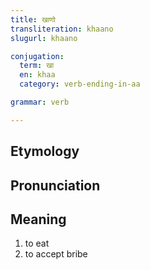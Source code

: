 ```yaml
---
title: खाणो
transliteration: khaano
slugurl: khaano

conjugation: 
  term: खा
  en: khaa
  category: verb-ending-in-aa

grammar: verb

---
```

## Etymology

## Pronunciation

## Meaning
1. to eat
2. to accept bribe
